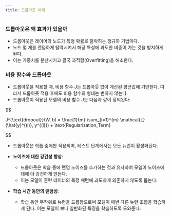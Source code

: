 ```yaml
---
title: 드롭아웃 이해
---
```

### 드롭아웃은 왜 효과가 있을까

- 드롭아웃은 레이어의 노드가 특정 확률로 탈락하는 정규화 기법이다.
- 노드 몇 개를 랜덤하게 탈락시켜서 해당 특성에 과도한 비중이 가는 것을 방지하게 된다.
- 이는 가중치를 분산시키고 결국 과적합(Overfitting)을 해소한다.

### 비용 함수와 드롭아웃

- 드롭아웃을 적용할 때, 비용 함수 $J$는 드롭아웃 없이 계산된 평균값에 기반한다. 따라서 드롭아웃 적용 후에도 비용 함수의 형태는 변하지 않는다.
- 드롭아웃이 적용된 모델의 비용 함수 $J$는 다음과 같이 정의된다:

$$

J^{\text{dropout}}(W, b) = \frac{1}{m} \sum_{i=1}^{m} \mathcal{L}(\hat{y}^{(i)}, y^{(i)}) + \text{Regularization\_Term}

$$

- 드롭아웃은 학습 중에만 적용되며, 테스트 단계에서는 모든 뉴런이 활성화된다.

- **노이즈에 대한 강건성 향상**:
    - 드롭아웃은 학습 중에 랜덤 노이즈를 추가하는 것과 유사하여 모델이 노이즈에 대해 더 강건하게 만든다.
    - 이는 모델이 훈련 데이터의 특정 패턴에 과도하게 의존하지 않도록 돕는다.
- **학습 시간 동안의 랜덤성**:
    - 학습 동안 무작위로 뉴런을 드롭함으로써 모델이 매번 다른 뉴런 조합을 학습하게 된다. 이는 모델이 보다 일반화된 특징을 학습하도록 도와준다.